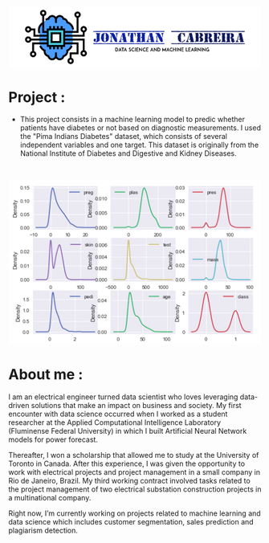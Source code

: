 
![](images/CabreiraLogo.png)



# Project :

 - This project consists in a machine learning model to predic whether patients have diabetes or not based on diagnostic measurements. I used the "Pima Indians Diabetes" dataset, which consists of several independent variables and one target. This dataset is originally from the National Institute of Diabetes and Digestive and Kidney Diseases. 

![]()

<p align="center">
  <img  src="images/features_diab.png">
</p>

 
 # About me :
 
 I am an electrical engineer turned data scientist who loves leveraging data-driven solutions that make an impact on business and society. My first encounter with data science occurred when I worked as a student researcher at the Applied Computational Intelligence Laboratory (Fluminense Federal University) in which I built Artificial Neural Network models for power forecast.

Thereafter, I won a scholarship that allowed me to study at the University of Toronto in Canada. After this experience, I was given the opportunity to work with electrical projects and project management in a small company in Rio de Janeiro, Brazil. My third working contract involved tasks related to the project management of two electrical substation construction projects in a multinational company.

Right now, I’m currently working on projects related to machine learning and data science which includes customer segmentation, sales prediction and plagiarism detection.
 
